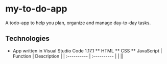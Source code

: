 # my-to-do-app
A todo-app to help you plan, organize and manage day-to-day tasks.

## Technologies
* App written in Visual Studio Code 1.17.1
** HTML
** CSS
** JavaScript
| Function | Description |
| :---------- | :---------- |
| ||
